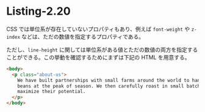 # Listing-2.20

CSS では単位系が存在していないプロパティもあり、例えば `font-weight` や `z-index` などは、ただの数値を指定するプロパティである。

ただし、`line-height` に関しては単位系がある値とただの数値の両方を指定することができる。この挙動を確認するためにまずは下記の HTML を用意する。

```html
<body>
  <p class="about-us">
    We have built partnerships with small farms around the world to hand-select
    beans at the peak of season. We then carefully roast in small batches to
    maximize their potential.
  </p>
</body>
```
